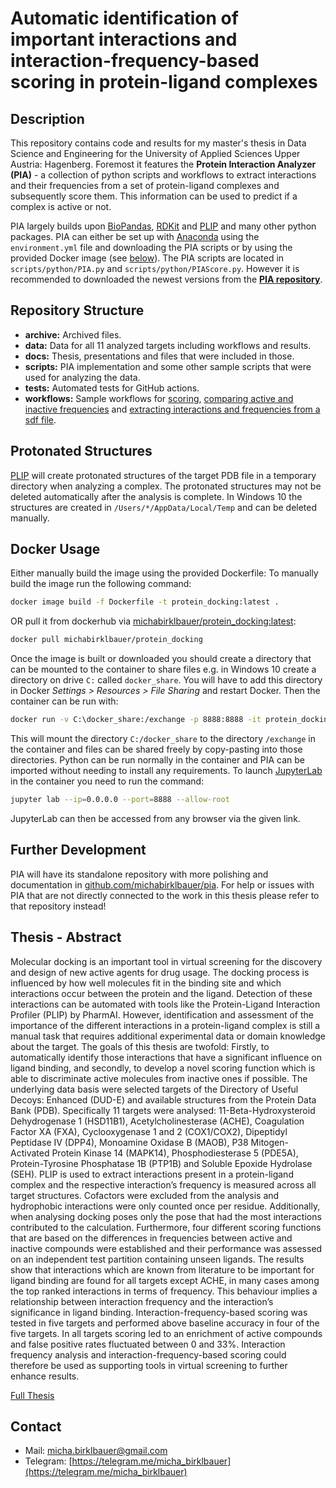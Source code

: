 # Automatic identification of important interactions and interaction-frequency-based scoring in protein-ligand complexes

## Description

This repository contains code and results for my master's thesis in Data Science and Engineering for the University of Applied Sciences Upper Austria: Hagenberg. Foremost it features the **Protein Interaction Analyzer (PIA)** - a collection of python scripts and workflows to extract interactions and their frequencies from a set of protein-ligand complexes and subsequently score them. This information can be used to predict if a complex is active or not.

PIA largely builds upon [BioPandas](https://github.com/rasbt/biopandas), [RDKit](https://github.com/rdkit/rdkit) and [PLIP](https://github.com/pharmai/plip) and many other python packages. PIA can either be set up with [Anaconda](https://anaconda.org/) using the `environment.yml` file and downloading the PIA scripts or by using the provided Docker image (see [below](#docker-usage)). The PIA scripts are located in `scripts/python/PIA.py` and `scripts/python/PIAScore.py`. However it is recommended to downloaded the newest versions from the [**PIA repository**](https://github.com/michabirklbauer/PIA).

## Repository Structure

- **archive:** Archived files.
- **data:** Data for all 11 analyzed targets including workflows and results.
- **docs:** Thesis, presentations and files that were included in those.
- **scripts:** PIA implementation and some other sample scripts that were used for analyzing the data.
- **tests:** Automated tests for GitHub actions.
- **workflows:** Sample workflows for [scoring](https://github.com/michabirklbauer/protein_docking/tree/master/workflows/scr), [comparing active and inactive frequencies](https://github.com/michabirklbauer/protein_docking/tree/master/workflows/vs) and [extracting interactions and frequencies from a sdf file](https://github.com/michabirklbauer/protein_docking/tree/master/workflows/sdf).

## Protonated Structures

[PLIP](https://github.com/pharmai/plip) will create protonated structures of the target PDB file in a temporary directory when analyzing a complex. The protonated structures may not be deleted automatically after the analysis is complete. In Windows 10 the structures are created in `/Users/*/AppData/Local/Temp` and can be deleted manually.

## Docker Usage

Either manually build the image using the provided Dockerfile:  To manually build the image run the following command:

```bash
docker image build -f Dockerfile -t protein_docking:latest .
```

OR pull it from dockerhub via [michabirklbauer/protein_docking:latest](https://hub.docker.com/r/michabirklbauer/protein_docking):

```bash
docker pull michabirklbauer/protein_docking
```

Once the image is built or downloaded you should create a directory that can be mounted to the container to share files e.g. in Windows 10 create a directory on drive `C:` called `docker_share`. You will have to add this directory in Docker *Settings > Resources > File Sharing* and restart Docker. Then the container can be run with:

```bash
docker run -v C:\docker_share:/exchange -p 8888:8888 -it protein_docking:latest
```

This will mount the directory `C:/docker_share` to the directory `/exchange` in the container and files can be shared freely by copy-pasting into those directories. Python can be run normally in the container and PIA can be imported without needing to install any requirements. To launch [JupyterLab](https://jupyter.org/) in the container you need to run the command:

```bash
jupyter lab --ip=0.0.0.0 --port=8888 --allow-root
```

JupyterLab can then be accessed from any browser via the given link.

## Further Development

PIA will have its standalone repository with more polishing and documentation in [github.com/michabirklbauer/pia](https://github.com/michabirklbauer/PIA). For help or issues with PIA that are not directly connected to the work in this thesis please refer to that repository instead!

## Thesis - Abstract

Molecular docking is an important tool in virtual screening for the discovery and design of new active agents for drug usage. The docking process is influenced by how well molecules fit in the binding site and which interactions occur between the protein and the ligand. Detection of these interactions can be automated with tools like the Protein-Ligand Interaction Profiler (PLIP) by PharmAI. However, identification and assessment of the importance of the different interactions in a protein-ligand complex is still a manual task that requires additional experimental data or domain knowledge about the target. The goals of this thesis are twofold: Firstly, to automatically identify those interactions that have a significant influence on ligand binding, and secondly, to develop a novel scoring function which is able to discriminate active molecules from inactive ones if possible. The underlying data basis were selected targets of the Directory of Useful Decoys: Enhanced (DUD-E) and available structures from the Protein Data Bank (PDB). Specifically 11 targets were analysed: 11-Beta-Hydroxysteroid Dehydrogenase 1 (HSD11B1), Acetylcholinesterase (ACHE), Coagulation Factor XA (FXA), Cyclooxygenase 1 and 2 (COX1/COX2), Dipeptidyl Peptidase IV (DPP4), Monoamine Oxidase B (MAOB), P38 Mitogen-Activated Protein Kinase 14 (MAPK14),  Phosphodiesterase 5 (PDE5A), Protein-Tyrosine Phosphatase 1B (PTP1B) and Soluble Epoxide Hydrolase (SEH). PLIP is used to extract interactions present in a protein-ligand complex and the respective interaction’s frequency is measured across all target structures. Cofactors were excluded from the analysis and hydrophobic interactions were only counted once per residue. Additionally, when analysing docking poses only the pose that had the most interactions contributed to the calculation. Furthermore, four different scoring functions that are based on the differences in frequencies between active and inactive compounds were established and their performance was assessed on an independent test partition containing unseen ligands. The results show that interactions which are known from literature to be important for ligand binding are found for all targets except ACHE, in many cases among the top ranked interactions in terms of frequency. This behaviour implies a relationship between interaction frequency and the interaction’s significance in ligand binding. Interaction-frequency-based scoring was tested in five targets and performed above baseline accuracy in four of the five targets. In all targets scoring led to an enrichment of active compounds and false positive rates fluctuated between 0 and 33%. Interaction frequency analysis and interaction-frequency-based scoring could therefore be used as supporting tools in virtual screening to further enhance results.

[Full Thesis](https://raw.githubusercontent.com/michabirklbauer/protein_docking/master/docs/Thesis_MichaBirklbauer.pdf)

## Contact

- Mail: [micha.birklbauer@gmail.com](mailto:micha.birklbauer@gmail.com)
- Telegram: [https://telegram.me/micha_birklbauer](https://telegram.me/micha_birklbauer)

